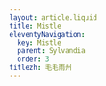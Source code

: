 ```yaml
---
layout: article.liquid
title: Mistle
eleventyNavigation:
  key: Mistle
  parent: Sylvandia
  order: 3
titlezh: 毛毛雨州
---
```

